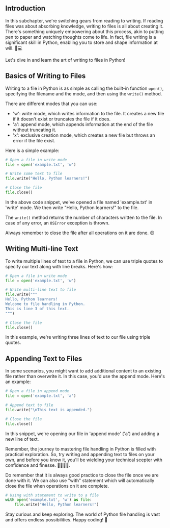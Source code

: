 ## Introduction
In this subchapter, we're switching gears from reading to writing. If reading files was about absorbing knowledge, writing to files is all about creating it. There's something uniquely empowering about this process, akin to putting pen to paper and watching thoughts come to life. In fact, file writing is a significant skill in Python, enabling you to store and shape information at will. 📝💻

Let's dive in and learn the art of writing to files in Python!

## Basics of Writing to Files

Writing to a file in Python is as simple as calling the built-in function `open()`, specifying the filename and the mode, and then using the `write()` method. 

There are different modes that you can use:
* 'w': write mode, which writes information to the file. It creates a new file if it doesn't exist or truncates the file if it does.
* 'a': append mode, which appends information at the end of the file without truncating it.
* 'x': exclusive creation mode, which creates a new file but throws an error if the file exist.

Here is a simple example:

```python
# Open a file in write mode
file = open('example.txt', 'w')

# Write some text to file
file.write("Hello, Python learners!")

# Close the file
file.close()
```
In the above code snippet, we've opened a file named 'example.txt' in 'write' mode. We then write "Hello, Python learners!" to the file.

The `write()` method returns the number of characters written to the file. In case of any error, an `OSError` exception is thrown.

Always remember to close the file after all operations on it are done. 😊

## Writing Multi-line Text

To write multiple lines of text to a file in Python, we can use triple quotes to specify our text along with line breaks. Here's how:

```python
# Open a file in write mode
file = open('example.txt', 'w')

# Write multi-line text to file
file.write("""
Hello, Python learners!
Welcome to file handling in Python.
This is line 3 of this text.
""")

# Close the file 
file.close()
```

In this example, we're writing three lines of text to our file using triple quotes.

## Appending Text to Files

In some scenarios, you might want to add additional content to an existing file rather than overwrite it. In this case, you'd use the append mode. Here's an example:

```python
# Open a file in append mode
file = open('example.txt', 'a')

# Append text to file
file.write("\nThis text is appended.")

# Close the file
file.close()
```

In this snippet, we're opening our file in 'append mode' ('a') and adding a new line of text.

Remember, the journey to mastering file handling in Python is filled with practical exploration. So, try writing and appending text to files on your own, and before you know it, you'll be wielding your technical scepter with confidence and finesse. 👩‍💻🧑‍💻.

Do remember that it is always good practice to close the file once we are done with it. We can also use "with" statement which will automatically close the file when operations on it are complete.

```python
# Using with statement to write to a file
with open('example.txt', 'w') as file:
    file.write("Hello, Python learners!")
```

Stay curious and keep exploring. The world of Python file handling is vast and offers endless possibilities. Happy coding! 🚀